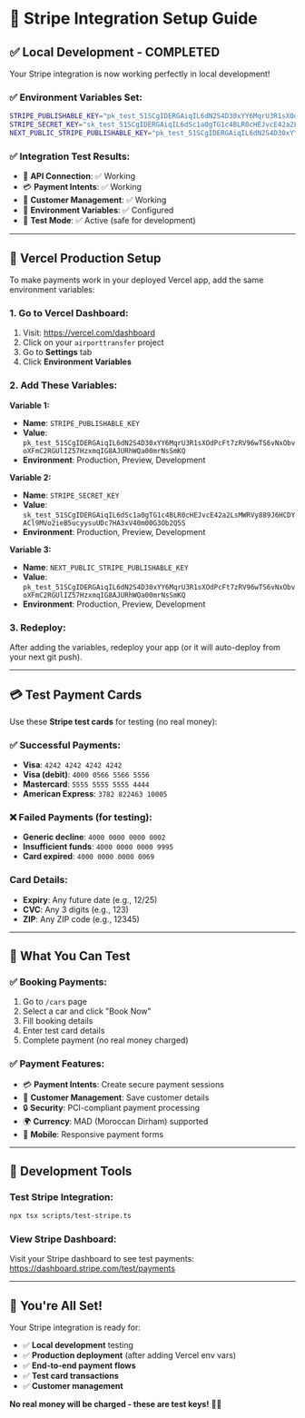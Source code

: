 # 🎯 Stripe Integration Setup Guide

## ✅ **Local Development - COMPLETED**

Your Stripe integration is now working perfectly in local development!

### **✅ Environment Variables Set:**
```bash
STRIPE_PUBLISHABLE_KEY="pk_test_51SCgIDERGAiqIL6dN2S4D30xYY6MqrU3R1sXOdPcFt7zRV96wTS6vNxObvoXFmC2RGUlIZ57HzxmqIG8AJURhWQa00mrNsSmKQ"
STRIPE_SECRET_KEY="sk_test_51SCgIDERGAiqIL6dSc1a0gTG1c4BLR0cHEJvcE42a2LsMWRVy889J6HCDYACl9MVo2ieB5ucyysuUDc7HA3xV40m00G3Ob2Q5S"
NEXT_PUBLIC_STRIPE_PUBLISHABLE_KEY="pk_test_51SCgIDERGAiqIL6dN2S4D30xYY6MqrU3R1sXOdPcFt7zRV96wTS6vNxObvoXFmC2RGUlIZ57HzxmqIG8AJURhWQa00mrNsSmKQ"
```

### **✅ Integration Test Results:**
- 🔗 **API Connection**: ✅ Working  
- 💳 **Payment Intents**: ✅ Working
- 👤 **Customer Management**: ✅ Working
- 🔧 **Environment Variables**: ✅ Configured
- 🧪 **Test Mode**: ✅ Active (safe for development)

---

## 🚀 **Vercel Production Setup**

To make payments work in your deployed Vercel app, add the same environment variables:

### **1. Go to Vercel Dashboard:**
1. Visit: https://vercel.com/dashboard
2. Click on your `airporttransfer` project
3. Go to **Settings** tab
4. Click **Environment Variables**

### **2. Add These Variables:**

**Variable 1:**
- **Name**: `STRIPE_PUBLISHABLE_KEY`
- **Value**: `pk_test_51SCgIDERGAiqIL6dN2S4D30xYY6MqrU3R1sXOdPcFt7zRV96wTS6vNxObvoXFmC2RGUlIZ57HzxmqIG8AJURhWQa00mrNsSmKQ`
- **Environment**: Production, Preview, Development

**Variable 2:**
- **Name**: `STRIPE_SECRET_KEY`  
- **Value**: `sk_test_51SCgIDERGAiqIL6dSc1a0gTG1c4BLR0cHEJvcE42a2LsMWRVy889J6HCDYACl9MVo2ieB5ucyysuUDc7HA3xV40m00G3Ob2Q5S`
- **Environment**: Production, Preview, Development

**Variable 3:**
- **Name**: `NEXT_PUBLIC_STRIPE_PUBLISHABLE_KEY`
- **Value**: `pk_test_51SCgIDERGAiqIL6dN2S4D30xYY6MqrU3R1sXOdPcFt7zRV96wTS6vNxObvoXFmC2RGUlIZ57HzxmqIG8AJURhWQa00mrNsSmKQ`
- **Environment**: Production, Preview, Development

### **3. Redeploy:**
After adding the variables, redeploy your app (or it will auto-deploy from your next git push).

---

## 💳 **Test Payment Cards**

Use these **Stripe test cards** for testing (no real money):

### **✅ Successful Payments:**
- **Visa**: `4242 4242 4242 4242`
- **Visa (debit)**: `4000 0566 5566 5556`
- **Mastercard**: `5555 5555 5555 4444`
- **American Express**: `3782 822463 10005`

### **❌ Failed Payments (for testing):**
- **Generic decline**: `4000 0000 0000 0002`
- **Insufficient funds**: `4000 0000 0000 9995`
- **Card expired**: `4000 0000 0000 0069`

### **Card Details:**
- **Expiry**: Any future date (e.g., 12/25)
- **CVC**: Any 3 digits (e.g., 123)
- **ZIP**: Any ZIP code (e.g., 12345)

---

## 🎯 **What You Can Test**

### **✅ Booking Payments:**
1. Go to `/cars` page
2. Select a car and click "Book Now"
3. Fill booking details
4. Enter test card details
5. Complete payment (no real money charged)

### **✅ Payment Features:**
- 💳 **Payment Intents**: Create secure payment sessions
- 👤 **Customer Management**: Save customer details
- 🔒 **Security**: PCI-compliant payment processing
- 🌍 **Currency**: MAD (Moroccan Dirham) supported
- 📱 **Mobile**: Responsive payment forms

---

## 🔧 **Development Tools**

### **Test Stripe Integration:**
```bash
npx tsx scripts/test-stripe.ts
```

### **View Stripe Dashboard:**
Visit your Stripe dashboard to see test payments: https://dashboard.stripe.com/test/payments

---

## 🎉 **You're All Set!**

Your Stripe integration is ready for:
- ✅ **Local development** testing
- ✅ **Production deployment** (after adding Vercel env vars)
- ✅ **End-to-end payment flows**
- ✅ **Test card transactions**
- ✅ **Customer management**

**No real money will be charged - these are test keys!** 🧪✨
